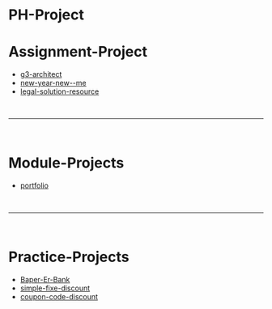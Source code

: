 # PH-Project

# Assignment-Project

- [g3-architect](https://programmershipon.github.io/PH-Project/g3-architect/)
- [new-year-new--me](https://programmershipon.github.io/PH-Project/new-year-new--me/)
- [legal-solution-resource](https://programmershipon.github.io/PH-Project/legal-solution-resource/)

<br/>
<hr/>
<br/>

# Module-Projects

- [portfolio](https://programmershipon.github.io/PH-Project/Portfolio/)

<br/>
<hr/>
<br/>

# Practice-Projects

- [Baper-Er-Bank](https://programmershipon.github.io/PH-Project/Baper-Er-Bank/)
- [simple-fixe-discount](https://programmershipon.github.io/PH-Project/Discount-calculator/simple-fixe-discount)
- [coupon-code-discount](https://programmershipon.github.io/PH-Project/Discount-calculator/coupon-code-discount)
